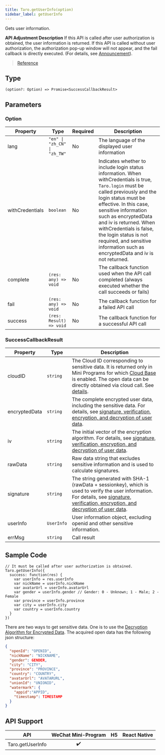 ```yaml
---
title: Taro.getUserInfo(option)
sidebar_label: getUserInfo
---
```


Gets user information.

**API Adjustment Description**
If this API is called after user authorization is obtained, the user information is returned. If this API is called without user authorization, the authorization pop-up window will not appear, and the fail callback is directly executed. (For details, see [Announcement](https://developers.weixin.qq.com/community/develop/doc/0000a26e1aca6012e896a517556c01)).

> [Reference](https://developers.weixin.qq.com/miniprogram/en/dev/api/open-api/user-info/wx.getUserInfo.html)

## Type

```tsx
(option?: Option) => Promise<SuccessCallbackResult>
```

## Parameters

### Option

<table>
  <thead>
    <tr>
      <th>Property</th>
      <th>Type</th>
      <th style={{ textAlign: "center"}}>Required</th>
      <th>Description</th>
    </tr>
  </thead>
  <tbody>
    <tr>
      <td>lang</td>
      <td><code>&quot;en&quot; | &quot;zh_CN&quot; | &quot;zh_TW&quot;</code></td>
      <td style={{ textAlign: "center"}}>No</td>
      <td>The language of the displayed user information</td>
    </tr>
    <tr>
      <td>withCredentials</td>
      <td><code>boolean</code></td>
      <td style={{ textAlign: "center"}}>No</td>
      <td>Indicates whether to include login status information. When withCredentials is true, <code>Taro.login</code> must be called previously and the login status must be effective. In this case, sensitive information such as encryptedData and iv is returned. When withCredentials is false, the login status is not required, and sensitive information such as encryptedData and iv is not returned.</td>
    </tr>
    <tr>
      <td>complete</td>
      <td><code>(res: any) =&gt; void</code></td>
      <td style={{ textAlign: "center"}}>No</td>
      <td>The callback function used when the API call completed (always executed whether the call succeeds or fails)</td>
    </tr>
    <tr>
      <td>fail</td>
      <td><code>(res: any) =&gt; void</code></td>
      <td style={{ textAlign: "center"}}>No</td>
      <td>The callback function for a failed API call</td>
    </tr>
    <tr>
      <td>success</td>
      <td><code>(res: Result) =&gt; void</code></td>
      <td style={{ textAlign: "center"}}>No</td>
      <td>The callback function for a successful API call</td>
    </tr>
  </tbody>
</table>

### SuccessCallbackResult

<table>
  <thead>
    <tr>
      <th>Property</th>
      <th>Type</th>
      <th>Description</th>
    </tr>
  </thead>
  <tbody>
    <tr>
      <td>cloudID</td>
      <td><code>string</code></td>
      <td>The Cloud ID corresponding to sensitive data. It is returned only in Mini Programs for which <a href="https://developers.weixin.qq.com/miniprogram/en/dev/wxcloud/basis/getting-started.html">Cloud Base</a> is enabled. The open data can be directly obtained via cloud call. See <a href="https://developers.weixin.qq.com/miniprogram/en/dev/framework/open-ability/signature.html#method-cloud">details</a>.</td>
    </tr>
    <tr>
      <td>encryptedData</td>
      <td><code>string</code></td>
      <td>The complete encrypted user data, including the sensitive data. For details, see <a href="https://developers.weixin.qq.com/miniprogram/en/dev/framework/open-ability/signature.html#Encryption-Algorithm-for-Encrypted-Data">signature, verification, encryption, and decryption of user data</a>.</td>
    </tr>
    <tr>
      <td>iv</td>
      <td><code>string</code></td>
      <td>The initial vector of the encryption algorithm. For details, see <a href="https://developers.weixin.qq.com/miniprogram/en/dev/framework/open-ability/signature.html#Encryption-Algorithm-for-Encrypted-Data">signature, verification, encryption, and decryption of user data</a>.</td>
    </tr>
    <tr>
      <td>rawData</td>
      <td><code>string</code></td>
      <td>Raw data string that excludes sensitive information and is used to calculate signatures.</td>
    </tr>
    <tr>
      <td>signature</td>
      <td><code>string</code></td>
      <td>The string generated with SHA-1 (rawData + sessionkey), which is used to verify the user information. For details, see <a href="https://developers.weixin.qq.com/miniprogram/en/dev/framework/open-ability/signature.html#Encryption-Algorithm-for-Encrypted-Data">signature, verification, encryption, and decryption of user data</a>.</td>
    </tr>
    <tr>
      <td>userInfo</td>
      <td><code>UserInfo</code></td>
      <td>User information object, excluding openid and other sensitive information.</td>
    </tr>
    <tr>
      <td>errMsg</td>
      <td><code>string</code></td>
      <td>Call result</td>
    </tr>
  </tbody>
</table>

## Sample Code

```tsx
// It must be called after user authorization is obtained.
Taro.getUserInfo({
  success: function(res) {
    var userInfo = res.userInfo
    var nickName = userInfo.nickName
    var avatarUrl = userInfo.avatarUrl
    var gender = userInfo.gender // Gender: 0 - Unknown; 1 - Male; 2 - Female
    var province = userInfo.province
    var city = userInfo.city
    var country = userInfo.country
  }
})
```

There are two ways to get sensitive data. One is to use the [Decryption Algorithm for Encrypted Data](https://developers.weixin.qq.com/miniprogram/en/dev/framework/open-ability/signature.html#decryption-algorithm-for-encrypted-data). The acquired open data has the following json structure:

```json
{
  "openId": "OPENID",
  "nickName": "NICKNAME",
  "gender": GENDER,
  "city": "CITY",
  "province": "PROVINCE",
  "country": "COUNTRY",
  "avatarUrl": "AVATARURL",
  "unionId": "UNIONID",
  "watermark": {
    "appid":"APPID",
    "timestamp": TIMESTAMP
  }
}
```

## API Support

| API | WeChat Mini-Program | H5 | React Native |
| :---: | :---: | :---: | :---: |
| Taro.getUserInfo | ✔️ |  |  |
